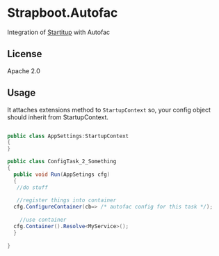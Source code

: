 # Strapboot.Autofac

Integration of [Startitup](https://github.com/sapiens/Startitup) with Autofac

## License

Apache 2.0

## Usage

It attaches extensions method to `StartupContext` so, your config object should inherit from StartupContext.

```csharp

public class AppSettings:StartupContext
{
}

public class ConfigTask_2_Something
{
  public void Run(AppSetings cfg)
  {
   //do stuff
   
   //register things into container
  cfg.ConfigureContainer(cb=> /* autofac config for this task */);
    
    //use container
  cfg.Container().Resolve<MyService>();
  }
  
}

```
